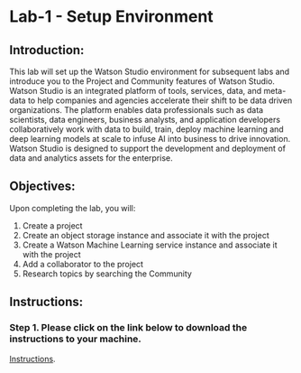 # Lab-1 - Setup Environment

## Introduction:

This lab will set up the Watson Studio environment for subsequent labs and introduce you to the Project and Community features of Watson Studio.  Watson Studio is an integrated platform of tools, services, data, and meta-data to help companies and agencies accelerate their shift to be data driven organizations.  The platform enables data professionals such as data scientists, data engineers, business analysts, and application developers collaboratively work with data to build, train, deploy machine learning and deep learning models at scale to infuse AI into business to drive innovation. Watson Studio is designed to support the development and deployment of data and analytics assets for the enterprise.  

## Objectives:

Upon completing the lab, you will:

1. Create a project 
1. Create an object storage instance and associate it with the project
1. Create a Watson Machine Learning service instance and associate it with the project
1. Add a collaborator to the project 
1. Research topics by searching the Community

## Instructions:

### Step 1.  Please click on the link below to download the instructions to your machine.

[Instructions](https://github.com/bleonardb3/DS_POT_05-09/raw/master/Lab-1/SetupEnvironment.pdf).
